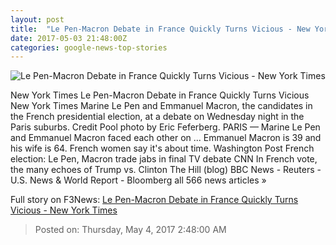 ```yaml
---
layout: post
title:  "Le Pen-Macron Debate in France Quickly Turns Vicious - New York Times"
date: 2017-05-03 21:48:00Z
categories: google-news-top-stories
---
```


![Le Pen-Macron Debate in France Quickly Turns Vicious - New York Times](https://static01.nyt.com/images/2017/05/03/world/04DEBATE/04DEBATE-facebookJumbo.jpg)

New York Times Le Pen-Macron Debate in France Quickly Turns Vicious New York Times Marine Le Pen and Emmanuel Macron, the candidates in the French presidential election, at a debate on Wednesday night in the Paris suburbs. Credit Pool photo by Eric Feferberg. PARIS — Marine Le Pen and Emmanuel Macron faced each other on ... Emmanuel Macron is 39 and his wife is 64. French women say it's about time. Washington Post French election: Le Pen, Macron trade jabs in final TV debate CNN In French vote, the many echoes of Trump vs. Clinton The Hill (blog) BBC News - Reuters - U.S. News & World Report - Bloomberg all 566 news articles »


Full story on F3News: [Le Pen-Macron Debate in France Quickly Turns Vicious - New York Times](http://www.f3nws.com/n/kkvZBJ)

> Posted on: Thursday, May 4, 2017 2:48:00 AM
